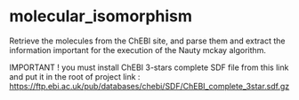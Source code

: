 # molecular_isomorphism
Retrieve the molecules from the ChEBI site, and parse them and extract the information important for the execution of the Nauty mckay algorithm.

IMPORTANT ! you must install ChEBI 3-stars complete SDF file from this link and put it in the root of project 
link : https://ftp.ebi.ac.uk/pub/databases/chebi/SDF/ChEBI_complete_3star.sdf.gz
